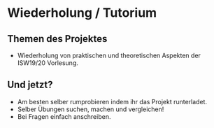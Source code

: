# Wiederholung / Tutorium


## Themen des Projektes

- Wiederholung von praktischen und theoretischen Aspekten der ISW19/20 Vorlesung.

## Und jetzt?
- Am besten selber rumprobieren indem ihr das Projekt runterladet.
- Selber Übungen suchen, machen und vergleichen!
- Bei Fragen einfach anschreiben.

